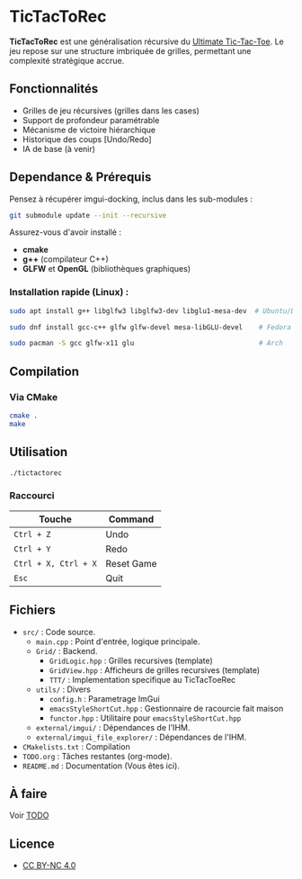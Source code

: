 # TicTacToRec

**TicTacToRec** est une généralisation récursive du [Ultimate Tic-Tac-Toe](https://en.wikipedia.org/wiki/Ultimate_tic-tac-toe). Le jeu repose sur une structure imbriquée de grilles, permettant une complexité stratégique accrue.

## Fonctionnalités

- Grilles de jeu récursives (grilles dans les cases)
- Support de profondeur paramétrable
- Mécanisme de victoire hiérarchique
- Historique des coups [Undo/Redo]
- IA de base (à venir)

## Dependance & Prérequis

Pensez à récupérer imgui-docking, inclus dans les sub-modules :

```bash
git submodule update --init --recursive
```

Assurez-vous d'avoir installé :

- **cmake**
- **g++** (compilateur C++)
- **GLFW** et **OpenGL** (bibliothèques graphiques)

### Installation rapide (Linux) :

```bash
sudo apt install g++ libglfw3 libglfw3-dev libglu1-mesa-dev  # Ubuntu/Debian
```

```bash
sudo dnf install gcc-c++ glfw glfw-devel mesa-libGLU-devel    # Fedora
```

```bash
sudo pacman -S gcc glfw-x11 glu                               # Arch
```

## Compilation

### Via CMake

```bash
cmake .
make
```

## Utilisation

```bash
./tictactorec
```

### Raccourci

| Touche                  | Command    |
| ----------------------- | ---------- |
| `Ctrl + Z`              | Undo       |
| `Ctrl + Y`              | Redo       |
| `Ctrl + X, Ctrl + X`    | Reset Game |
| `Esc`                   | Quit       |

## Fichiers

- `src/` : Code source.
  - `main.cpp` : Point d'entrée, logique principale.
  - `Grid/` : Backend.
    - `GridLogic.hpp` : Grilles recursives (template)
    - `GridView.hpp` : Afficheurs de grilles recursives (template)
    - `TTT/` : Implementation specifique au TicTacToeRec
  - `utils/` : Divers
    - `config.h` : Parametrage ImGui
    - `emacsStyleShortCut.hpp` : Gestionnaire de racourcie fait maison
    - `functor.hpp` : Utilitaire pour `emacsStyleShortCut.hpp`
  - `external/imgui/` : Dépendances de l'IHM.
  - `external/imgui_file_explorer/` : Dépendances de l'IHM.
- `CMakelists.txt` : Compilation
- `TODO.org` : Tâches restantes (org-mode).
- `README.md` : Documentation (Vous êtes ici).

## À faire

Voir [TODO](TODO.org)

## Licence

- [CC BY-NC 4.0](LICENCE.md)
